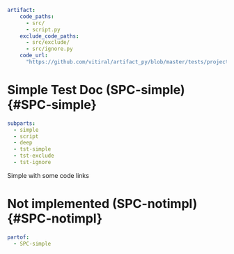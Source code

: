 ```yaml @
artifact:
    code_paths:
      - src/
      - script.py
    exclude_code_paths:
      - src/exclude/
      - src/ignore.py
    code_url:
      "https://github.com/vitiral/artifact_py/blob/master/tests/projects/simple/{file}#L{line}"
```

# Simple Test Doc (SPC-simple) {#SPC-simple}
```yaml @
subparts:
  - simple
  - script
  - deep
  - tst-simple
  - tst-exclude
  - tst-ignore
```
Simple with some code links


# Not implemented (SPC-notimpl) {#SPC-notimpl}
```yaml @
partof:
  - SPC-simple
```

[SPC-simple]: https://github.com/vitiral/artifact_py/blob/master/tests/projects/simple/src/simple.py#L3
[SPC-simple.deep]: https://github.com/vitiral/artifact_py/blob/master/tests/projects/simple/src/deep/deep.py#L0
[SPC-simple.script]: https://github.com/vitiral/artifact_py/blob/master/tests/projects/simple/script.py#L0
[SPC-simple.simple]: https://github.com/vitiral/artifact_py/blob/master/tests/projects/simple/src/simple.py#L1
[SPC-simple.tst-simple]: https://github.com/vitiral/artifact_py/blob/master/tests/projects/simple/src/simple.py#L1
